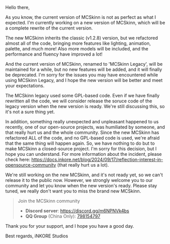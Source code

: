 Hello there,

As you know, the current version of MCSkinn is not as perfect as what I expected. I'm currently working on a new version of MCSkinn, which will be a complete rewrite of the current version.

The new MCSkinn inherits the classic (v1.2.8) version, but we refactored almost all of the code, bringing more features like lighting, animation, palette, and much more! Also more models will be included, and the performance and fluency have improved a lot!

And the current version of MCSkinn, renamed to 'MCSkinn Legacy', will be maintained for a while, but no new features will be added, and it will finally be deprecated. I'm sorry for the issues you may have encountered while using MCSkinn Legacy, and I hope the new version will be better and meet your expectations. 

The MCSkinn legacy used some GPL-based code. Even if we have finally rewritten all the code, we will consider release the soruce code of the legacy version when the new version is ready. We're still discussing this, so it's not a sure thing yet.

In addition, something really unexpected and unpleasant happened to us recently, one of our open-source projects, was humiliated by someone, and that really hurt us and the whole community. Since the new MCSkinn has refactored ALL of the code, and no GPL-based code is used, we're afraid that the same thing will happen again. So, we have nothing to do but to make MCSkinn a closed-source project. I'm sorry for this decision, but I hope you can understand. For more information about the incident, please check here: https://docs.inkore.net/blog/2024/09/17/reflection-interest-in-opensource-community (that really hurt us a lot).

We're still working on the new MCSkinn, and it's not ready yet, so we can't release it to the public now.
However, we strongly welcome you to our community and let you know when the new version's ready. Please stay tuned, we really don't want you to miss the brand new MCSkinn.


> Join the MCSkinn community
> 
> - **Discord server**: https://discord.gg/m6NPNVk4bs
> - **QQ Group** (China Only): [798154797](https://qm.qq.com/cgi-bin/qm/qr?k=3qndQPKekwZwyaqpQG0I72ybJ9FGyTIH&jump_from=webapi&authKey=npB/Rvl7Ht4WO1JAmyVZrZT/D1XXC/dBdsaXj8NMeaImcZbDUW+dwyTId4UMKC1a7)

Thank you for your support, and I hope you have a good day.

Best regards,
iNKORE Studios
